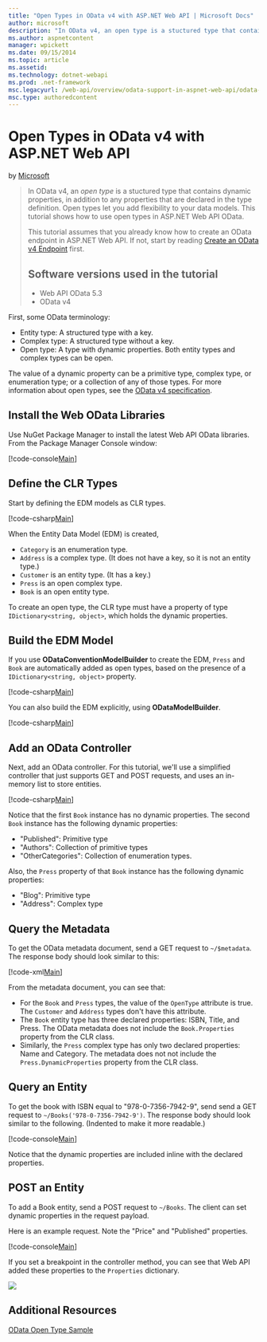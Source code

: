 ```yaml
---
title: "Open Types in OData v4 with ASP.NET Web API | Microsoft Docs"
author: microsoft
description: "In OData v4, an open type is a stuctured type that contains dynamic properties, in addition to any properties that are declared in the type definition. Open..."
ms.author: aspnetcontent
manager: wpickett
ms.date: 09/15/2014
ms.topic: article
ms.assetid: 
ms.technology: dotnet-webapi
ms.prod: .net-framework
msc.legacyurl: /web-api/overview/odata-support-in-aspnet-web-api/odata-v4/use-open-types-in-odata-v4
msc.type: authoredcontent
---
```

Open Types in OData v4 with ASP.NET Web API
====================
by [Microsoft](https://github.com/microsoft)

> In OData v4, an *open type* is a stuctured type that contains dynamic properties, in addition to any properties that are declared in the type definition. Open types let you add flexibility to your data models. This tutorial shows how to use open types in ASP.NET Web API OData.
> 
> This tutorial assumes that you already know how to create an OData endpoint in ASP.NET Web API. If not, start by reading [Create an OData v4 Endpoint](create-an-odata-v4-endpoint.md) first.
> 
> ## Software versions used in the tutorial
> 
> 
> - Web API OData 5.3
> - OData v4


First, some OData terminology:

- Entity type: A structured type with a key.
- Complex type: A structured type without a key.
- Open type: A type with dynamic properties. Both entity types and complex types can be open.

The value of a dynamic property can be a primitive type, complex type, or enumeration type; or a collection of any of those types. For more information about open types, see the [OData v4 specification](http://www.odata.org/documentation/odata-version-4-0/).

## Install the Web OData Libraries

Use NuGet Package Manager to install the latest Web API OData libraries. From the Package Manager Console window:

[!code-console[Main](use-open-types-in-odata-v4/samples/sample1.cmd)]

## Define the CLR Types

Start by defining the EDM models as CLR types.

[!code-csharp[Main](use-open-types-in-odata-v4/samples/sample2.cs)]

When the Entity Data Model (EDM) is created,

- `Category` is an enumeration type.
- `Address` is a complex type. (It does not have a key, so it is not an entity type.)
- `Customer` is an entity type. (It has a key.)
- `Press` is an open complex type.
- `Book` is an open entity type.

To create an open type, the CLR type must have a property of type `IDictionary<string, object>`, which holds the dynamic properties.

## Build the EDM Model

If you use **ODataConventionModelBuilder** to create the EDM, `Press` and `Book` are automatically added as open types, based on the presence of a `IDictionary<string, object>` property.

[!code-csharp[Main](use-open-types-in-odata-v4/samples/sample3.cs)]

You can also build the EDM explicitly, using **ODataModelBuilder**.

[!code-csharp[Main](use-open-types-in-odata-v4/samples/sample4.cs)]

## Add an OData Controller

Next, add an OData controller. For this tutorial, we'll use a simplified controller that just supports GET and POST requests, and uses an in-memory list to store entities.

[!code-csharp[Main](use-open-types-in-odata-v4/samples/sample5.cs)]

Notice that the first `Book` instance has no dynamic properties. The second `Book` instance has the following dynamic properties:

- "Published": Primitive type
- "Authors": Collection of primitive types
- "OtherCategories": Collection of enumeration types.

Also, the `Press` property of that `Book` instance has the following dynamic properties:

- "Blog": Primitive type
- "Address": Complex type

## Query the Metadata

To get the OData metadata document, send a GET request to `~/$metadata`. The response body should look similar to this:

[!code-xml[Main](use-open-types-in-odata-v4/samples/sample6.xml?highlight=5,21)]

From the metadata document, you can see that:

- For the `Book` and `Press` types, the value of the `OpenType` attribute is true. The `Customer` and `Address` types don't have this attribute.
- The `Book` entity type has three declared properties: ISBN, Title, and Press. The OData metadata does not include the `Book.Properties` property from the CLR class.
- Similarly, the `Press` complex type has only two declared properties: Name and Category. The metadata does not not include the `Press.DynamicProperties` property from the CLR class.

## Query an Entity

To get the book with ISBN equal to "978-0-7356-7942-9", send send a GET request to `~/Books('978-0-7356-7942-9')`. The response body should look similar to the following. (Indented to make it more readable.)

[!code-console[Main](use-open-types-in-odata-v4/samples/sample7.cmd?highlight=8-13,15-23)]

Notice that the dynamic properties are included inline with the declared properties.

## POST an Entity

To add a Book entity, send a POST request to `~/Books`. The client can set dynamic properties in the request payload.

Here is an example request. Note the "Price" and "Published" properties.

[!code-console[Main](use-open-types-in-odata-v4/samples/sample8.cmd?highlight=10)]

If you set a breakpoint in the controller method, you can see that Web API added these properties to the `Properties` dictionary.

![](use-open-types-in-odata-v4/_static/image1.png)

## Additional Resources

[OData Open Type Sample](http://aspnet.codeplex.com/sourcecontrol/latest#Samples/WebApi/OData/v4/ODataOpenTypeSample/ReadMe.txt)